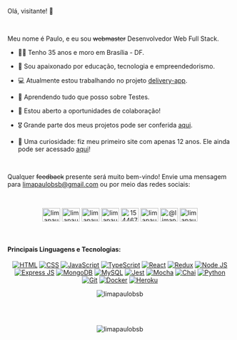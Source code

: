 <p>Olá, visitante! 👋</p>

<br />

<p>Meu nome é Paulo, e eu sou <s>webmaster</s> Desenvolvedor Web Full Stack.</p>

- :man_beard: Tenho 35 anos e moro em Brasília - DF.

- :yellow_heart: Sou apaixonado por educação, tecnologia e empreendedorismo.

- :computer: Atualmente estou trabalhando no projeto [delivery-app](https://github.com/limapaulobsb/delivery-app).

- :seedling: Aprendendo tudo que posso sobre Testes.

- :muscle: Estou aberto a oportunidades de colaboração!

- :medal_military: Grande parte dos meus projetos pode ser conferida [aqui](https://www.phlima.com/projects).

- :baby: Uma curiosidade: fiz meu primeiro site com apenas 12 anos. Ele ainda pode ser acessado [aqui](https://www.angelfire.com/nt/sma/)!

<br />

Qualquer ~~feedback~~ presente será muito bem-vindo! Envie uma mensagem para <limapaulobsb@gmail.com> ou por meio das redes sociais:

<br />

<p align="center">
<a href="https://codepen.io/limapaulobsb" target="_blank"><img src="https://raw.githubusercontent.com/rahuldkjain/github-profile-readme-generator/master/src/images/icons/Social/codepen.svg" alt="limapaulobsb" height="30" width="40" /></a>
<a href="https://dev.to/limapaulobsb" target="_blank"><img src="https://raw.githubusercontent.com/rahuldkjain/github-profile-readme-generator/master/src/images/icons/Social/devto.svg" alt="limapaulobsb" height="30" width="40" /></a>
<a href="https://twitter.com/limapaulobsb" target="_blank"><img src="https://raw.githubusercontent.com/rahuldkjain/github-profile-readme-generator/master/src/images/icons/Social/twitter.svg" alt="limapaulobsb" height="30" width="40" /></a>
<a href="https://linkedin.com/in/limapaulobsb" target="_blank"><img src="https://raw.githubusercontent.com/rahuldkjain/github-profile-readme-generator/master/src/images/icons/Social/linked-in-alt.svg" alt="limapaulobsb" height="30" width="40" /></a>
<a href="https://stackoverflow.com/users/15446706" target="_blank"><img src="https://raw.githubusercontent.com/rahuldkjain/github-profile-readme-generator/master/src/images/icons/Social/stack-overflow.svg" alt="15446706" height="30" width="40" /></a>
<a href="https://instagram.com/limapaulobsb" target="_blank"><img src="https://raw.githubusercontent.com/rahuldkjain/github-profile-readme-generator/master/src/images/icons/Social/instagram.svg" alt="limapaulobsb" height="30" width="40" /></a>
<a href="https://medium.com/@limapaulobsb" target="_blank"><img src="https://raw.githubusercontent.com/rahuldkjain/github-profile-readme-generator/master/src/images/icons/Social/medium.svg" alt="@limapaulobsb" height="30" width="40" /></a>
<a href="https://www.hackerrank.com/limapaulobsb" target="_blank"><img src="https://raw.githubusercontent.com/rahuldkjain/github-profile-readme-generator/master/src/images/icons/Social/hackerrank.svg" alt="limapaulobsb" height="30" width="40" /></a>
</p>

<br />

<h4>Principais Linguagens e Tecnologias:</h4>

<p align="center">
<a href="https://developer.mozilla.org/en-US/docs/Web/HTML" target="_blank"><img src="https://img.shields.io/badge/HTML5-E34F26?style=for-the-badge&logo=html5&logoColor=white" alt="HTML" /></a>
<a href="https://developer.mozilla.org/en-US/docs/Web/CSS" target="_blank"><img src="https://img.shields.io/badge/CSS3-1572B6?style=for-the-badge&logo=css3&logoColor=white" alt="CSS" /></a>
<a href="https://developer.mozilla.org/en-US/docs/Web/JavaScript" target="_blank"><img src="https://img.shields.io/badge/JavaScript-323330?style=for-the-badge&logo=javascript&logoColor=F7DF1E" alt="JavaScript" /></a>
<a href="https://www.typescriptlang.org/" target="_blank"><img src="https://img.shields.io/badge/TypeScript-007ACC?style=for-the-badge&logo=typescript&logoColor=white" alt="TypeScript" /></a>
<a href="https://reactjs.org/" target="_blank"><img src="https://img.shields.io/badge/React-20232A?style=for-the-badge&logo=react&logoColor=61DAFB" alt="React" /></a>
<a href="https://redux.js.org/" target="_blank"><img src="https://img.shields.io/badge/Redux-593D88?style=for-the-badge&logo=redux&logoColor=white" alt="Redux" /></a>
<a href="https://nodejs.org/" target="_blank"><img src="https://img.shields.io/badge/Node.js-339933?style=for-the-badge&logo=nodedotjs&logoColor=white" alt="Node JS" /></a>
<a href="https://expressjs.com/" target="_blank"><img src="https://img.shields.io/badge/Express.js-000000?style=for-the-badge&logo=express&logoColor=white" alt="Express JS" /></a>
<a href="https://www.mongodb.com/" target="_blank"><img src="https://img.shields.io/badge/MongoDB-4EA94B?style=for-the-badge&logo=mongodb&logoColor=white" alt="MongoDB" /></a>
<a href="https://www.mysql.com/" target="_blank"><img src="https://img.shields.io/badge/MySQL-005C84?style=for-the-badge&logo=mysql&logoColor=white" alt="MySQL" /></a>
<a href="https://jestjs.io/" target="_blank"><img src="https://img.shields.io/badge/Jest-C21325?style=for-the-badge&logo=jest&logoColor=white" alt="Jest" /></a>
<a href="https://mochajs.org/" target="_blank"><img src="https://img.shields.io/badge/Mocha-8D6748?style=for-the-badge&logo=Mocha&logoColor=white" alt="Mocha" /></a>
<a href="https://www.chaijs.com/" target="_blank"><img src="https://img.shields.io/badge/chai-A30701?style=for-the-badge&logo=chai&logoColor=white" alt="Chai" /></a>
<a href="https://www.python.org/" target="_blank"><img src="https://img.shields.io/badge/Python-FFD43B?style=for-the-badge&logo=python&logoColor=blue" alt="Python" /></a>
<a href="https://git-scm.com/" target="_blank"><img src="https://img.shields.io/badge/GIT-E44C30?style=for-the-badge&logo=git&logoColor=white" alt="Git" /></a>
<a href="https://www.docker.com/" target="_blank"><img src="https://img.shields.io/badge/Docker-2CA5E0?style=for-the-badge&logo=docker&logoColor=white" alt="Docker" /></a>
<a href="https://www.heroku.com/" target="_blank"><img src="https://img.shields.io/badge/Heroku-430098?style=for-the-badge&logo=heroku&logoColor=white" alt="Heroku" /></a>
</p>

<p align="center"><img src="https://github-readme-stats.vercel.app/api/top-langs?username=limapaulobsb&show_icons=true&theme=dark&locale=pt-BR&layout=compact" alt="limapaulobsb" /></p>

<br />
<br />

<p align="center"><img src="https://github-readme-streak-stats.herokuapp.com/?user=limapaulobsb&theme=dark&locale=pt-BR" alt="limapaulobsb" /></p>
